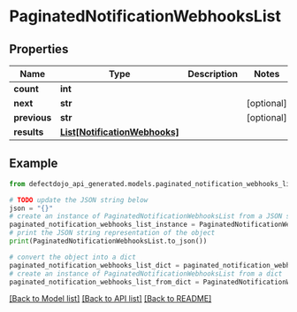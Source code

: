 # PaginatedNotificationWebhooksList


## Properties

Name | Type | Description | Notes
------------ | ------------- | ------------- | -------------
**count** | **int** |  | 
**next** | **str** |  | [optional] 
**previous** | **str** |  | [optional] 
**results** | [**List[NotificationWebhooks]**](NotificationWebhooks.md) |  | 

## Example

```python
from defectdojo_api_generated.models.paginated_notification_webhooks_list import PaginatedNotificationWebhooksList

# TODO update the JSON string below
json = "{}"
# create an instance of PaginatedNotificationWebhooksList from a JSON string
paginated_notification_webhooks_list_instance = PaginatedNotificationWebhooksList.from_json(json)
# print the JSON string representation of the object
print(PaginatedNotificationWebhooksList.to_json())

# convert the object into a dict
paginated_notification_webhooks_list_dict = paginated_notification_webhooks_list_instance.to_dict()
# create an instance of PaginatedNotificationWebhooksList from a dict
paginated_notification_webhooks_list_from_dict = PaginatedNotificationWebhooksList.from_dict(paginated_notification_webhooks_list_dict)
```
[[Back to Model list]](../README.md#documentation-for-models) [[Back to API list]](../README.md#documentation-for-api-endpoints) [[Back to README]](../README.md)


